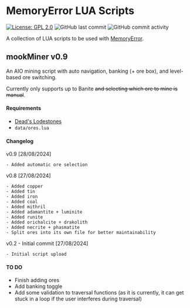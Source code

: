 # MemoryError LUA Scripts
[![License: GPL 2.0](https://img.shields.io/badge/License-GPL%202.0-brightgreen.svg)](https://opensource.org/license/gpl-2-0)
![GitHub last commit](https://img.shields.io/github/last-commit/mooklle/mookScripts?color=4ba8a2)
![GitHub commit activity](https://img.shields.io/github/commit-activity/t/mooklle/mookScripts?color=c247c2)


A collection of LUA scripts to be used with [MemoryError](http://memoryerror.infinityfreeapp.com/).

## mookMiner v0.9
An AIO mining script with auto navigation, banking (+ ore box), and level-based ore switching.

Currently only supports up to Banite ~~and selecting which ore to mine is manual~~.

#### Requirements
- [Dead's Lodestones](https://me.deadcod.es/lodestones)
- `data/ores.lua`

#### Changelog
v0.9 [28/08/2024]
```
- Added automatic ore selection
```

v0.8 [27/08/2024]
```
- Added copper
- Added tin
- Added iron
- Added coal
- Added mithril
- Added adamantite + luminite
- Added runite
- Added orichalcite + drakolith
- Added necrite + phasmatite
- Split ores into its own file for better maintainability
```

v0.2 - Initial commit [27/08/2024]
```
- Initial script upload
```

#### TO DO
- Finish adding ores
- Add banking toggle
- Add some validation to traversal functions (as it is currently, it can get stuck in a loop if the user interferes during traversal)